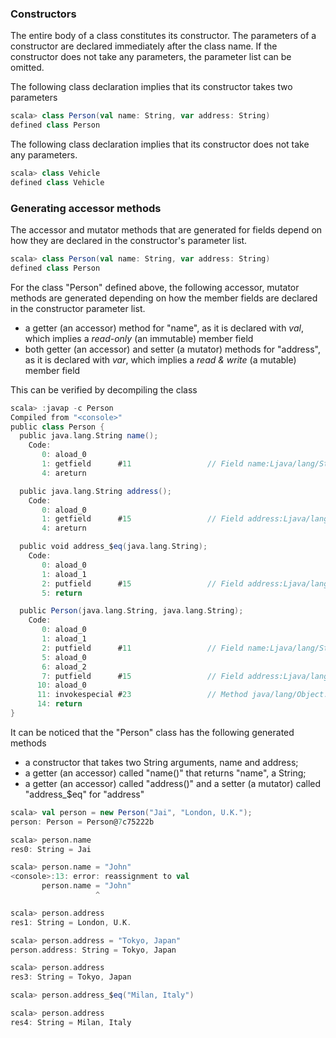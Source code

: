 ### Constructors

The entire body of a class constitutes its constructor. The parameters of a constructor are declared immediately after the class name.
If the constructor does not take any parameters, the parameter list can be omitted. 

The following class declaration implies that its constructor takes two parameters

```scala
scala> class Person(val name: String, var address: String)
defined class Person
```

The following class declaration implies that its constructor does not take any parameters.

```scala
scala> class Vehicle
defined class Vehicle
```

### Generating accessor methods

The accessor and mutator methods that are generated for fields depend on how they are declared in the constructor's parameter list. 

```scala
scala> class Person(val name: String, var address: String)
defined class Person
```

For the class "Person" defined above, the following accessor, mutator methods are generated depending on how the member fields are declared in the constructor parameter list.

* a getter (an accessor) method for "name", as it is declared with *val*, which implies a *read-only* (an immutable) member field
* both getter (an accessor) and setter (a mutator) methods for "address", as it is declared with *var*, which implies a *read & write* (a mutable) member field

This can be verified by decompiling the class 

```scala
scala> :javap -c Person
Compiled from "<console>"
public class Person {
  public java.lang.String name();
    Code:
       0: aload_0
       1: getfield      #11                 // Field name:Ljava/lang/String;
       4: areturn

  public java.lang.String address();
    Code:
       0: aload_0
       1: getfield      #15                 // Field address:Ljava/lang/String;
       4: areturn

  public void address_$eq(java.lang.String);
    Code:
       0: aload_0
       1: aload_1
       2: putfield      #15                 // Field address:Ljava/lang/String;
       5: return

  public Person(java.lang.String, java.lang.String);
    Code:
       0: aload_0
       1: aload_1
       2: putfield      #11                 // Field name:Ljava/lang/String;
       5: aload_0
       6: aload_2
       7: putfield      #15                 // Field address:Ljava/lang/String;
      10: aload_0
      11: invokespecial #23                 // Method java/lang/Object."<init>":()V
      14: return
}
```

It can be noticed that the "Person" class has the following generated methods

* a constructor that takes two String arguments, name and address; 
* a getter (an accessor) called "name()" that returns "name", a String; 
* a getter (an accessor) called "address()" and a setter (a mutator) called "address_$eq" for "address"

```scala
scala> val person = new Person("Jai", "London, U.K.");
person: Person = Person@7c75222b

scala> person.name
res0: String = Jai

scala> person.name = "John"
<console>:13: error: reassignment to val
       person.name = "John"
                   ^

scala> person.address
res1: String = London, U.K.

scala> person.address = "Tokyo, Japan"
person.address: String = Tokyo, Japan

scala> person.address
res3: String = Tokyo, Japan

scala> person.address_$eq("Milan, Italy")

scala> person.address
res4: String = Milan, Italy
```


